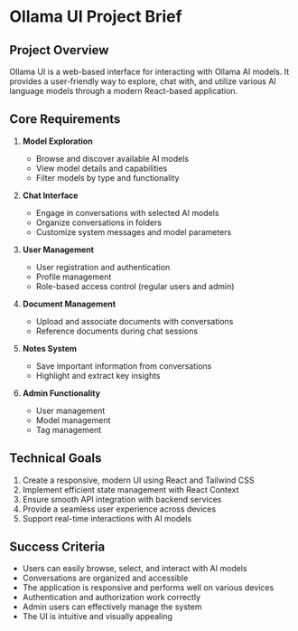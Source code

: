 # Ollama UI Project Brief

## Project Overview
Ollama UI is a web-based interface for interacting with Ollama AI models. It provides a user-friendly way to explore, chat with, and utilize various AI language models through a modern React-based application.

## Core Requirements

1. **Model Exploration**
   - Browse and discover available AI models
   - View model details and capabilities
   - Filter models by type and functionality

2. **Chat Interface**
   - Engage in conversations with selected AI models
   - Organize conversations in folders
   - Customize system messages and model parameters

3. **User Management**
   - User registration and authentication
   - Profile management
   - Role-based access control (regular users and admin)

4. **Document Management**
   - Upload and associate documents with conversations
   - Reference documents during chat sessions

5. **Notes System**
   - Save important information from conversations
   - Highlight and extract key insights

6. **Admin Functionality**
   - User management
   - Model management
   - Tag management

## Technical Goals

1. Create a responsive, modern UI using React and Tailwind CSS
2. Implement efficient state management with React Context
3. Ensure smooth API integration with backend services
4. Provide a seamless user experience across devices
5. Support real-time interactions with AI models

## Success Criteria

- Users can easily browse, select, and interact with AI models
- Conversations are organized and accessible
- The application is responsive and performs well on various devices
- Authentication and authorization work correctly
- Admin users can effectively manage the system
- The UI is intuitive and visually appealing